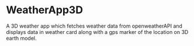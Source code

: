 # WeatherApp3D
A 3D weather app which fetches weather data from openweatherAPI and displays data in weather card along with a gps marker of the location on 3D earth model.
